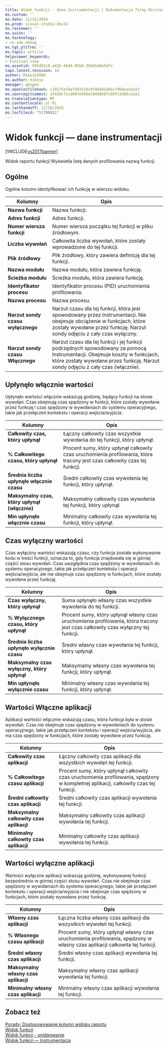 ```yaml
---
title: Widok funkcji - dane Instrumentacji | Dokumentacja firmy Microsoft
ms.custom: ''
ms.date: 11/15/2016
ms.prod: visual-studio-dev14
ms.reviewer: ''
ms.suite: ''
ms.technology:
- vs-ide-debug
ms.tgt_pltfrm: ''
ms.topic: article
helpviewer_keywords:
- Function view
ms.assetid: 595d91c8-a42b-4644-85b8-39e8140a5dfe
caps.latest.revision: 16
author: MikeJo5000
ms.author: mikejo
manager: ghogen
ms.openlocfilehash: c19175af6af583120c9fd648328ecf90deaeb3a7
ms.sourcegitcommit: af428c7ccd007e668ec0dd8697c88fc5d8bca1e2
ms.translationtype: MT
ms.contentlocale: pl-PL
ms.lasthandoff: 11/16/2018
ms.locfileid: "51786811"
---
```

# <a name="functions-view---instrumentation-data"></a>Widok funkcji — dane instrumentacji
[!INCLUDE[vs2017banner](../includes/vs2017banner.md)]

Widok raportu funkcji Wyświetla listę danych profilowania nazwą funkcji.  
  
## <a name="general"></a>Ogólne  
 Ogólne kolumn identyfikować ich funkcję w wierszu widoku.  
  
|Kolumny|Opis|  
|------------|-----------------|  
|**Nazwa funkcji**|Nazwa funkcji.|  
|**Adres funkcji**|Adres funkcji.|  
|**Numer wiersza funkcji**|Numer wiersza początku tej funkcji w pliku źródłowym.|  
|**Liczba wywołań**|Całkowita liczba wywołań, które zostały wprowadzone do tej funkcji.|  
|**Plik źródłowy**|Plik źródłowy, który zawiera definicję dla tej funkcji.|  
|**Nazwa modułu**|Nazwa modułu, która zawiera funkcję.|  
|**Ścieżka modułu**|Ścieżka modułu, która zawiera funkcję.|  
|**Identyfikator procesu**|Identyfikator procesu (PID) uruchomienia profilowania.|  
|**Nazwa procesu**|Nazwa procesu.|  
|**Narzut sondy czasu wyłącznego**|Narzut czasu dla tej funkcji, która jest spowodowany przez instrumentacji. Nie obejmuje obciążenie w funkcjach, które zostały wywołane przez funkcję. Narzut sondy odjęciu z cały czas wyłączny.|  
|**Narzut sondy czasu Włącznego**|Narzut czasu dla tej funkcji i jej funkcji podrzędnych spowodowany za pomocą Instrumentacji. Obejmuje koszty w funkcjach, które zostały wywołane przez funkcję. Narzut sondy odjęciu z cały czas (włącznie).|  
  
## <a name="elapsed-inclusive-values"></a>Upłynęło włącznie wartości  
 Upłynęło wartości włącznie wskazują godzinę, będący funkcji na stosie wywołań. Czas obejmują czas spędzony w funkcji, które zostały wywołane przez funkcję i czas spędzony w wywołaniach do systemu operacyjnego, takie jak przełączeń kontekstu i operacji wejścia/wyjścia.  
  
|Kolumny|Opis|  
|------------|-----------------|  
|**Całkowity czas, który upłynął**|Łączny całkowity czas wszystkie wywołania do tej funkcji, który upłynął.|  
|**% Całkowitego czasu, który upłynął**|Procent sumy, który upłynął całkowity czas uruchomienia profilowania, która tracony jest czas całkowity czas tej funkcji.|  
|**Średnia liczba upłynęło włącznie czasu**|Średni całkowity czas wywołania tej funkcji, który upłynął.|  
|**Maksymalny czas, który upłynął (włącznie)**|Maksymalny całkowity czas wywołania tej funkcji, który upłynął.|  
|**Min upłynęło włącznie czasu**|Minimalny całkowity czas wywołania tej funkcji, który upłynął.|  
  
## <a name="elapsed-exclusive-values"></a>Czas wyłączny wartości  
 Czas wyłączny wartości wskazują czasu, czy funkcja została wykonywanie kodu w treści funkcji, oznacza to, gdy funkcja znajdowała się w górnej części stosu wywołań. Czas uwzględnia czas spędzony w wywołaniach do systemu operacyjnego, takie jak przełączeń kontekstu i operacji wejścia/wyjścia, ale nie obejmuje czas spędzony w funkcjach, które zostały wywołane przez funkcję.  
  
|Kolumny|Opis|  
|------------|-----------------|  
|**Czas wyłączny, który upłynął**|Suma upłynęło własny czas wszystkie wywołania do tej funkcji.|  
|**% Wyłącznego czasu, który upłynął**|Procent sumy, który upłynął własny czas uruchomienia profilowania, która tracony jest czas całkowity czas wyłączny tej funkcji.|  
|**Średnia liczba upłynęło wyłącznie czasu**|Średni własny czas wywołania tej funkcji, który upłynął.|  
|**Maksymalny czas wyłączny, który upłynął**|Maksymalny własny czas wywołania tej funkcji, który upłynął.|  
|**Min upłynęło wyłącznie czasu**|Minimalny własny czas wywołania tej funkcji, który upłynął.|  
  
## <a name="application-inclusive-values"></a>Wartości Włączne aplikacji  
 Aplikacji wartości włącznie wskazują czasu, która funkcja była w stosie wywołań. Czas nie obejmuje czas spędzony w wywołaniach do systemu operacyjnego, takie jak przełączeń kontekstu i operacji wejścia/wyjścia, ale ma czas spędzony w funkcjach, które zostały wywołane przez funkcję.  
  
|Kolumny|Opis|  
|------------|-----------------|  
|**Całkowity czas aplikacji**|Łączny całkowity czas aplikacji dla wszystkich wywołań tej funkcji.|  
|**% Całkowitego czasu aplikacji**|Procent sumy, który upłynął całkowity czas uruchomienia profilowania, spędzony w kompletnej aplikacji, całkowity czas tej funkcji.|  
|**Średni całkowity czas aplikacji**|Średni całkowity czas aplikacji wywołania tej funkcji.|  
|**Maksymalny całkowity czas aplikacji**|Maksymalny całkowity czas aplikacji wywołania tej funkcji.|  
|**Minimalny całkowity czas aplikacji**|Minimalny całkowity czas aplikacji wywołania tej funkcji.|  
  
## <a name="application-exclusive-values"></a>Wartości wyłączne aplikacji  
 Wartości wyłączne aplikacji wskazują godzinę, wykonywanej funkcji bezpośrednio w górnej części stosu wywołań. Czas nie obejmuje czas spędzony w wywołaniach do systemu operacyjnego, takie jak przełączeń kontekstu i operacji wejścia/wyjścia i nie obejmuje czas spędzony w funkcjach, które zostały wywołane przez funkcję.  
  
|Kolumny|Opis|  
|------------|-----------------|  
|**Własny czas aplikacji**|Łączna liczba własny czas aplikacji dla wszystkich wywołań tej funkcji.|  
|**% Własnego czasu aplikacji**|Procent sumy, który upłynął własny czas uruchomienia profilowania, spędzony w własny czas aplikacji całkowita tej funkcji.|  
|**Średni własny czas aplikacji**|Średni własny czas aplikacji wywołania tej funkcji.|  
|**Maksymalny własny czas aplikacji**|Maksymalny własny czas aplikacji wywołania tej funkcji.|  
|**Minimalny własny czas aplikacji**|Minimalny własny czas aplikacji wywołania tej funkcji.|  
  
## <a name="see-also"></a>Zobacz też  
 [Porady: Dostosowywanie kolumn widoku raportu](../profiling/how-to-customize-report-view-columns.md)   
 [Widok funkcji](../profiling/functions-view-sampling-data.md)   
 [Widok funkcji - próbkowanie](../profiling/functions-view-dotnet-memory-sampling-data.md)   
 [Widok funkcji — Instrumentacja](../profiling/functions-view-dotnet-memory-instrumentation-data.md)



